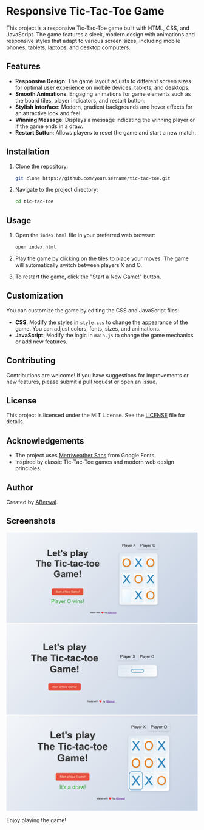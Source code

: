 # Responsive Tic-Tac-Toe Game

This project is a responsive Tic-Tac-Toe game built with HTML, CSS, and JavaScript. The game features a sleek, modern design with animations and responsive styles that adapt to various screen sizes, including mobile phones, tablets, laptops, and desktop computers.

## Features

- **Responsive Design**: The game layout adjusts to different screen sizes for optimal user experience on mobile devices, tablets, and desktops.
- **Smooth Animations**: Engaging animations for game elements such as the board tiles, player indicators, and restart button.
- **Stylish Interface**: Modern, gradient backgrounds and hover effects for an attractive look and feel.
- **Winning Message**: Displays a message indicating the winning player or if the game ends in a draw.
- **Restart Button**: Allows players to reset the game and start a new match.

## Installation

1. Clone the repository:
    ```bash
    git clone https://github.com/yourusername/tic-tac-toe.git
    ```
2. Navigate to the project directory:
    ```bash
    cd tic-tac-toe
    ```

## Usage

1. Open the `index.html` file in your preferred web browser:
    ```bash
    open index.html
    ```

2. Play the game by clicking on the tiles to place your moves. The game will automatically switch between players X and O.

3. To restart the game, click the "Start a New Game!" button.

## Customization

You can customize the game by editing the CSS and JavaScript files:

- **CSS**: Modify the styles in `style.css` to change the appearance of the game. You can adjust colors, fonts, sizes, and animations.
- **JavaScript**: Modify the logic in `main.js` to change the game mechanics or add new features.

## Contributing

Contributions are welcome! If you have suggestions for improvements or new features, please submit a pull request or open an issue.

## License

This project is licensed under the MIT License. See the [LICENSE](LICENSE) file for details.

## Acknowledgements

- The project uses [Merriweather Sans](https://fonts.google.com/specimen/Merriweather+Sans) from Google Fonts.
- Inspired by classic Tic-Tac-Toe games and modern web design principles.

## Author

Created by [ABerwal](https://github.com/ajay-berwal).

## Screenshots

![Tic-Tac-Toe Game](Screenshot1.png)
![Tic-Tac-Toe Game](Screenshot2.png)
![Tic-Tac-Toe Game](Screenshot3.png)

Enjoy playing the game!
